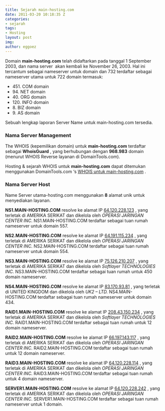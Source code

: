 ```yaml
---
title: Sejarah main-hosting.com
date: 2011-03-20 10:18:35 Z
categories:
- sejarah
tags:
- Hosting
layout: post
img: 
author: eggoez
---
```


<p>Domain <strong>main-hosting.com</strong> telah didaftarkan pada tanggal 1 September 2003, dan nama server&nbsp; akan kembali ke November 26, 2003. Hal ini tercantum sebagai nameserver untuk domain dan 732 terdaftar sebagai nameserver utama untuk 722 domain termasuk:<span id="more-269"></span></p>
<ul>
<li> 451. COM domain</li>
<li> 94. NET domain</li>
<li> 40. ORG domain</li>
<li> 120. INFO domain</li>
<li> 8. BIZ domain</li>
<li> 9. AS domain</li>
</ul>
<p>Sebuah lengkap laporan Server Name untuk main-hosting.com tersedia.</p>
<h3>Nama Server Management</h3>
<p>The WHOIS (kepemilikan domain) untuk <strong>main-hosting.com</strong> terdaftar sebagai <strong>WhoisGuard</strong> , yang berhubungan dengan <strong>968.983</strong> domain (menurut WHOIS Reverse layanan di DomainTools.com).</p>
<p>Hosting &amp; sejarah WHOIS untuk <strong>main-hosting.com</strong> dapat ditemukan menggunakan DomainTools.com ‘s <a href="https://whois.domaintools.com/main-hosting.com">WHOIS untuk main-hosting.com</a> .</p>
<h3>Nama Server Host</h3>
<p>Name Server utama-hosting.com menggunakan <strong>8</strong> alamat unik untuk menyediakan layanan.</p>
<p><strong>NS1.MAIN-HOSTING.COM</strong> resolve ke alamat IP <a href="https://whois.domaintools.com/64.120.228.123">64.120.228.123</a> , yang terletak di AMERIKA SERIKAT dan dikelola oleh <em>OPERASI JARINGAN CENTER INC.</em> NS1.MAIN-HOSTING.COM terdaftar sebagai tuan rumah nameserver untuk domain 557.</p>
<p><strong>NS2.MAIN-HOSTING.COM</strong> resolve ke alamat IP <a href="https://whois.domaintools.com/64.191.115.234">64.191.115.234</a> , yang terletak di AMERIKA SERIKAT dan dikelola oleh <em>OPERASI JARINGAN CENTER INC.</em> NS2.MAIN-HOSTING.COM terdaftar sebagai tuan rumah nameserver untuk domain 554.</p>
<p><strong>NS3.MAIN-HOSTING.COM</strong> resolve ke alamat IP <a href="https://whois.domaintools.com/75.126.210.207">75.126.210.207</a> , yang terletak di AMERIKA SERIKAT dan dikelola oleh <em>Softlayer TECHNOLOGIES INC.</em> NS3.MAIN-HOSTING.COM terdaftar sebagai tuan rumah untuk 450 domain nameserver.</p>
<p><strong>NS4.MAIN-HOSTING.COM</strong> resolve ke alamat IP <a href="https://whois.domaintools.com/83.170.93.81">83.170.93.81</a> , yang terletak di UNITED KINGDOM dan dikelola oleh <em>UK2 – LTD.</em> NS4.MAIN-HOSTING.COM terdaftar sebagai tuan rumah nameserver untuk domain 434.</p>
<p><strong>RAID1.MAIN-HOSTING.COM</strong> resolve ke alamat IP <a href="https://whois.domaintools.com/208.43.150.234">208.43.150.234</a> , yang terletak di AMERIKA SERIKAT dan dikelola oleh <em>Softlayer TECHNOLOGIES INC.</em> RAID1.MAIN-HOSTING.COM terdaftar sebagai tuan rumah untuk 12 domain nameserver.</p>
<p><strong>RAID2.MAIN-HOSTING.COM</strong> resolve ke alamat IP <a href="https://whois.domaintools.com/66.197.143.117">66.197.143.117</a> , yang terletak di AMERIKA SERIKAT dan dikelola oleh <em>OPERASI JARINGAN CENTER INC.</em> RAID2.MAIN-HOSTING.COM terdaftar sebagai tuan rumah untuk 12 domain nameserver.</p>
<p><strong>RAID3.MAIN-HOSTING.COM</strong> resolve ke alamat IP <a href="https://whois.domaintools.com/64.120.228.114">64.120.228.114</a> , yang terletak di AMERIKA SERIKAT dan dikelola oleh <em>OPERASI JARINGAN CENTER INC.</em> RAID3.MAIN-HOSTING.COM terdaftar sebagai tuan rumah untuk 4 domain nameserver.</p>
<p><strong>SERVER1.MAIN-HOSTING.COM</strong> resolve ke alamat IP <a href="https://whois.domaintools.com/64.120.228.242">64.120.228.242</a> , yang terletak di AMERIKA SERIKAT dan dikelola oleh <em>OPERASI JARINGAN CENTER INC.</em> SERVER1.MAIN-HOSTING.COM terdaftar sebagai tuan rumah nameserver untuk 1 domain.</p>
